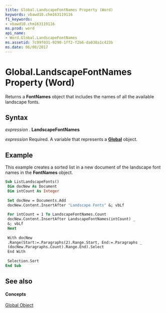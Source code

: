 ```yaml
---
title: Global.LandscapeFontNames Property (Word)
keywords: vbawd10.chm163119116
f1_keywords:
- vbawd10.chm163119116
ms.prod: word
api_name:
- Word.Global.LandscapeFontNames
ms.assetid: 7c99f031-9290-1ff2-f2b6-da038a1c423b
ms.date: 06/08/2017
---
```



# Global.LandscapeFontNames Property (Word)

Returns a  **FontNames** object that includes the names of all the available landscape fonts.


## Syntax

 _expression_ . **LandscapeFontNames**

 _expression_ Required. A variable that represents a **[Global](Word.Global.md)** object.


## Example

This example creates a sorted list in a new document of the landscape font names in the  **FontNames** object.


```vb
Sub ListLandscapeFonts() 
 Dim docNew As Document 
 Dim intCount As Integer 
 
 Set docNew = Documents.Add 
 docNew.Content.InsertAfter "Landscape Fonts" &; vbLf 
 
 For intCount = 1 To LandscapeFontNames.Count 
 docNew.Content.InsertAfter LandscapeFontNames(intCount) _ 
 &; vbLf 
 Next 
 
 With docNew 
 .Range(Start:=.Paragraphs(2).Range.Start, End:=.Paragraphs _ 
 (docNew.Paragraphs.Count).Range.End).Select 
 End With 
 
 Selection.Sort 
End Sub
```


## See also


#### Concepts


[Global Object](Word.Global.md)

